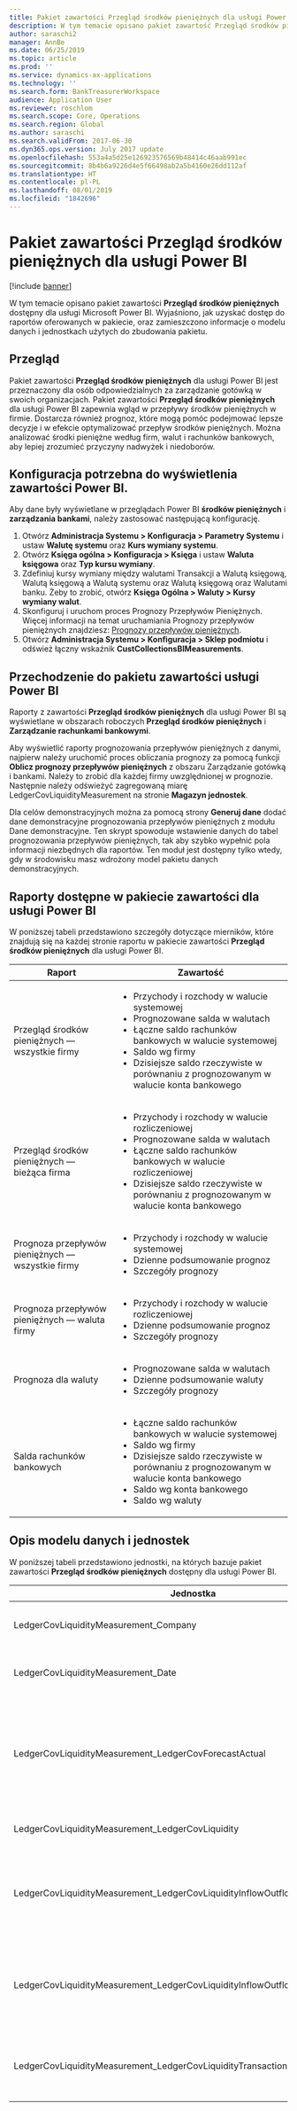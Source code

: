 ```yaml
---
title: Pakiet zawartości Przegląd środków pieniężnych dla usługi Power BI
description: W tym temacie opisano pakiet zawartość Przegląd środków pieniężnych dostępny dla usługi Power BI. Wyjaśniono, jak uzyskać dostęp do raportów oferowanych w pakiecie, oraz zamieszczono informacje o modelu danych i jednostkach użytych do zbudowania pakietu.
author: saraschi2
manager: AnnBe
ms.date: 06/25/2019
ms.topic: article
ms.prod: ''
ms.service: dynamics-ax-applications
ms.technology: ''
ms.search.form: BankTreasurerWorkspace
audience: Application User
ms.reviewer: roschlom
ms.search.scope: Core, Operations
ms.search.region: Global
ms.author: saraschi
ms.search.validFrom: 2017-06-30
ms.dyn365.ops.version: July 2017 update
ms.openlocfilehash: 553a4a5d25e126923576569b48414c46aab991ec
ms.sourcegitcommit: 8b4b6a9226d4e5f66498ab2a5b4160e26dd112af
ms.translationtype: HT
ms.contentlocale: pl-PL
ms.lasthandoff: 08/01/2019
ms.locfileid: "1842696"
---
```

# <a name="cash-overview-power-bi-content"></a>Pakiet zawartości Przegląd środków pieniężnych dla usługi Power BI

[!include [banner](../includes/banner.md)]

W tym temacie opisano pakiet zawartości **Przegląd środków pieniężnych** dostępny dla usługi Microsoft Power BI. Wyjaśniono, jak uzyskać dostęp do raportów oferowanych w pakiecie, oraz zamieszczono informacje o modelu danych i jednostkach użytych do zbudowania pakietu.

## <a name="overview"></a>Przegląd

Pakiet zawartości **Przegląd środków pieniężnych** dla usługi Power BI jest przeznaczony dla osób odpowiedzialnych za zarządzanie gotówką w swoich organizacjach. Pakiet zawartości **Przegląd środków pieniężnych** dla usługi Power BI zapewnia wgląd w przepływy środków pieniężnych w firmie. Dostarcza również prognoz, które mogą pomóc podejmować lepsze decyzje i w efekcie optymalizować przepływ środków pieniężnych. Można analizować środki pieniężne według firm, walut i rachunków bankowych, aby lepiej zrozumieć przyczyny nadwyżek i niedoborów.

## <a name="setup-needed-to-view-power-bi-content"></a>Konfiguracja potrzebna do wyświetlenia zawartości Power BI.

Aby dane były wyświetlane w przeglądach Power BI **środków pieniężnych** i **zarządzania bankami**, należy zastosować następującą konfigurację.

1. Otwórz **Administracja Systemu > Konfiguracja > Parametry Systemu** i ustaw **Walutę systemu** oraz **Kurs wymiany systemu**.
2. Otwórz **Księga ogólna > Konfiguracja > Księga** i ustaw **Waluta księgowa** oraz **Typ kursu wymiany**.
2. Zdefiniuj kursy wymiany między walutami Transakcji a Walutą księgową, Walutą księgową a Walutą systemu oraz Walutą księgową oraz Walutami banku. Żeby to zrobić, otwórz **Księga Ogólna > Waluty > Kursy wymiany walut**.
3. Skonfiguruj i uruchom proces Prognozy Przepływów Pieniężnych. Więcej informacji na temat uruchamiania Prognozy przepływów pieniężnych znajdziesz: <a href="https://docs.microsoft.com/dynamics365/unified-operations/financials/cash-bank-management/cash-flow-forecasting
">Prognozy przepływów pieniężnych</a>. 
4. Otwórz **Administracja Systemu > Konfiguracja > Sklep podmiotu** i odśwież łączny wskaźnik **CustCollectionsBIMeasurements**.

## <a name="accessing-the-power-bi-content"></a>Przechodzenie do pakietu zawartości usługi Power BI

Raporty z zawartości **Przegląd środków pieniężnych** dla usługi Power BI są wyświetlane w obszarach roboczych **Przegląd środków pieniężnych** i **Zarządzanie rachunkami bankowymi**.

Aby wyświetlić raporty prognozowania przepływów pieniężnych z danymi, najpierw należy uruchomić proces obliczania prognozy za pomocą funkcji **Oblicz prognozy przepływów pieniężnych** z obszaru Zarządzanie gotówką i bankami.  Należy to zrobić dla każdej firmy uwzględnionej w prognozie.  Następnie należy odświeżyć zagregowaną miarę LedgerCovLiquidityMeasurement na stronie **Magazyn jednostek**.  

Dla celów demonstracyjnych można za pomocą strony **Generuj dane** dodać dane demonstracyjne prognozowania przepływów pieniężnych z modułu Dane demonstracyjne.  Ten skrypt spowoduje wstawienie danych do tabel prognozowania przepływów pieniężnych, tak aby szybko wypełnić pola informacji niezbędnych dla raportów.  Ten moduł jest dostępny tylko wtedy, gdy w środowisku masz wdrożony model pakietu danych demonstracyjnych. 

## <a name="reports-that-are-included-in-the-power-bi-content"></a>Raporty dostępne w pakiecie zawartości dla usługi Power BI

W poniższej tabeli przedstawiono szczegóły dotyczące mierników, które znajdują się na każdej stronie raportu w pakiecie zawartości **Przegląd środków pieniężnych** dla usługi Power BI.

| Raport                                | Zawartość |
|---------------------------------------|----------|
| Przegląd środków pieniężnych — wszystkie firmy         | <ul><li>Przychody i rozchody w walucie systemowej</li><li>Prognozowane salda w walutach</li><li>Łączne saldo rachunków bankowych w walucie systemowej</li><li>Saldo wg firmy</li><li>Dzisiejsze saldo rzeczywiste w porównaniu z prognozowanym w walucie konta bankowego</li></ul> |
| Przegląd środków pieniężnych — bieżąca firma       | <ul><li>Przychody i rozchody w walucie rozliczeniowej</li><li>Prognozowane salda w walutach</li><li>Łączne saldo rachunków bankowych w walucie rozliczeniowej</li><li>Dzisiejsze saldo rzeczywiste w porównaniu z prognozowanym w walucie konta bankowego</li></ul> |
| Prognoza przepływów pieniężnych — wszystkie firmy    | <ul><li>Przychody i rozchody w walucie systemowej</li><li>Dzienne podsumowanie prognoz</li><li>Szczegóły prognozy</li></ul> |
| Prognoza przepływów pieniężnych — waluta firmy | <ul><li>Przychody i rozchody w walucie rozliczeniowej</li><li>Dzienne podsumowanie prognoz</li><li>Szczegóły prognozy</li></ul> |
| Prognoza dla waluty                     | <ul><li>Prognozowane salda w walutach</li><li>Dzienne podsumowanie waluty</li><li>Szczegóły prognozy</li></ul> |
| Salda rachunków bankowych                         | <ul><li>Łączne saldo rachunków bankowych w walucie systemowej</li><li>Saldo wg firmy</li><li>Dzisiejsze saldo rzeczywiste w porównaniu z prognozowanym w walucie konta bankowego</li><li>Saldo wg konta bankowego</li><li>Saldo wg waluty</li></ul> |


## <a name="understanding-the-data-model-and-entities"></a>Opis modelu danych i jednostek

W poniższej tabeli przedstawiono jednostki, na których bazuje pakiet zawartości **Przegląd środków pieniężnych** dostępny dla usługi Power BI.

| Jednostka                                                                          | Zawartość |
|---------------------------------------------------------------------------------|----------|
| LedgerCovLiquidityMeasurement\_Company                                          | Firmy, według których będą filtrowane raporty |
| LedgerCovLiquidityMeasurement\_Date                                             | Daty, według których będą filtrowane raporty |
| LedgerCovLiquidityMeasurement\_LedgerCovForecastActual                          | Rzeczywiste saldo rachunków bankowych w porównaniu z ostatnim prognozowanym saldem rachunków bankowych |
| LedgerCovLiquidityMeasurement\_LedgerCovLiquidity                               | Szczegóły prognozowanej transakcji |
| LedgerCovLiquidityMeasurement\_LedgerCovLiquidityInflowOutflowBalanceCompany    | Zsumowane przychody, rozchody i salda środków pieniężnych w walucie rozliczeniowej każdej firmy |
| LedgerCovLiquidityMeasurement\_LedgerCovLiquidityInflowOutflowBalanceEnterprise | Zsumowane przychody, rozchody i salda środków pieniężnych w walucie systemowej dla wszystkich firm |
| LedgerCovLiquidityMeasurement\_LedgerCovLiquidityTransactionCurrency            | Zsumowana kwota netto transakcji oraz salda walut w walutach transakcji |
